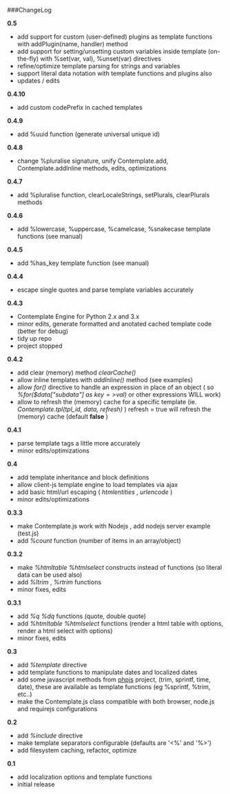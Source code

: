 ###ChangeLog

__0.5__
* add support for custom (user-defined) plugins as template functions with addPlugin(name, handler) method
* add support for setting/unsetting custom variables inside template (on-the-fly) with %set(var, val), %unset(var) directives
* refine/optimize template parsing for strings and variables
* support literal data notation with template functions and plugins also
* updates / edits

__0.4.10__
* add custom codePrefix in cached templates

__0.4.9__
* add %uuid function (generate universal unique id)

__0.4.8__
* change %pluralise signature, unify Contemplate.add, Contemplate.addInline methods, edits, optimizations

__0.4.7__
* add %pluralise function, clearLocaleStrings, setPlurals, clearPlurals methods

__0.4.6__
* add %lowercase, %uppercase, %camelcase, %snakecase template functions (see manual)

__0.4.5__
* add %has_key template function (see manual)

__0.4.4__
* escape single quotes and parse template variables accurately

__0.4.3__
* Contemplate Engine for Python 2.x and 3.x
* minor edits, generate formatted and anotated cached template code (better for debug)
* tidy up repo
* project stopped

__0.4.2__
* add clear (memory) method _clearCache()_
* allow inline templates with _addInline()_ method (see examples)
* allow _for()_ directive to handle an expression in place of an object ( so _%for($data["subdata"] as $key=>$val)_ or other expressions WILL work)
* allow to refresh the (memory) cache for a specific template (ie. _Contemplate.tpl(tpl_id, data, refresh)_ ) refresh = true will refresh the (memory) cache (default __false__ )

__0.4.1__
* parse template tags a little more accurately
* minor edits/optimizations

__0.4__
* add template inheritance and block definitions
* allow client-js template engine to load templates via ajax
* add basic html/url escaping ( *htmlentities* , *urlencode* )
* minor edits/optimizations

__0.3.3__
* make Contemplate.js work with Nodejs , add nodejs server example (test.js)
* add *%count* function (number of items in an array/object)

__0.3.2__
* make *%htmltable* *%htmlselect* constructs instead of functions (so literal data can be used also)
* add *%ltrim* , *%rtrim* functions
* minor fixes, edits

__0.3.1__
* add *%q* *%dq* functions (quote, double quote)
* add *%htmltable* *%htmlselect* functions (render a html table with options, render a html select with options)
* minor fixes, edits

__0.3__
* add *%template* directive
* add template functions to manipulate dates and localized dates
* add some javascript methods from [phpjs](https://github.com/kvz/phpjs) project, (trim, sprintf, time, date), these are available as template functions (eg %sprintf, %trim, etc..)
* make the Contemplate.js class compatible with both browser, node.js and requirejs configurations

__0.2__
* add *%include* directive
* make template separators configurable (defaults are '<%' and '%>')
* add filesystem caching, refactor, optimize

__0.1__
* add localization options and template functions
* initial release
